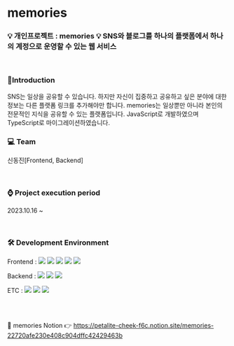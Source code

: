 # memories

### 💡 개인프로젝트 : memories 💡 SNS와 블로그를 하나의 플랫폼에서 하나의 계정으로 운영할 수 있는 웹 서비스 

<br/>

### 📢Introduction
SNS는 일상을 공유할 수 있습니다. 하지만 자신이 집중하고 공유하고 싶은 분야에 대한 정보는 다른 플랫폼 링크를 추가해야만 합니다. memories는 일상뿐만 아니라 본인의 전문적인 지식을 공유할 수 있는 플랫폼입니다.
JavaScript로 개발하였으며 TypeScript로 마이그레이션하였습니다.
<br/>

### 💻 Team  
신동진[Frontend, Backend]

<br/>

### ⌚ Project execution period
2023.10.16 ~

<br/>

### 🛠 Development Environment  

<p>
  <span>Frontend : </span>
  <img src="https://img.shields.io/badge/HTML-E34F26?style=flat&logo=html5&logoColor=white"/>
  <img src="https://img.shields.io/badge/CSS-1572B6?style=flat&logo=css3&logoColor=white"/>
  <img src="https://img.shields.io/badge/Typescript-3178C6?style=flat-square&logo=Typescript&logoColor=white"/>
  <img src="https://img.shields.io/badge/React-61DAFB?style=flat&logo=react&logoColor=white"/>
  <img src="https://img.shields.io/badge/ReduxToolkit-764ABC?style=flat&logo=redux&logoColor=white"/>
</p>



<p>
  <span>Backend : </span>
  <img src="https://img.shields.io/badge/Node.js-339933?style=flat&logo=nodedotjs&logoColor=white"/>
  <img src="https://img.shields.io/badge/Express-000000?style=flat&logo=express&logoColor=white"/>
  <img src="https://img.shields.io/badge/MySQL-4479A1?style=flat&logo=mysql&logoColor=white"/>
</p>


<p>
  <span>ETC : </span>
  <img src="https://img.shields.io/badge/Notion-000000?style=flat&logo=notion&logoColor=white"/>
  <img src="https://img.shields.io/badge/Figma-F24E1E?style=flat&logo=figma&logoColor=white"/>
  <img src="https://img.shields.io/badge/GitHub-000000?style=flat&logo=github&logoColor=white"/>
</p>

<br/>

<br/>

📃 memories Notion 👉 https://petalite-cheek-f6c.notion.site/memories-22720afe230e408c904dffc42429463b
